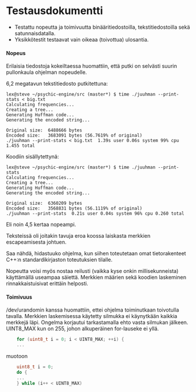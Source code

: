 # Testausdokumentti

- Testattu nopeutta ja toimivuutta binääritiedostoilla, tekstitiedostoilla sekä satunnaisdatalla.
- Yksikkötestit testaavat vain oikeaa (toivottua) ulosantia.

#### Nopeus

Erilaisia tiedostoja kokeiltaessa huomattiin, että putki on selvästi suurin pullonkaula ohjelman nopeudelle.

6,2 megatavun tekstitiedosto putkitettuna:
```shell
lex@steve ~/psychic-engine/src (master*) $ time ./juuhman --print-stats < big.txt
Calculating frequencies...
Creating a tree...
Generating Huffman code...
Generating the encoded string...

Original size:	6488666 bytes
Encoded size:	3683091 bytes (56.7619% of original)
./juuhman --print-stats < big.txt  1.39s user 0.06s system 99% cpu 1.455 total
```

Koodiin sisällytettynä:
```shell
lex@steve ~/psychic-engine/src (master*) $ time ./juuhman --print-stats
Calculating frequencies...
Creating a tree...
Generating Huffman code...
Generating the encoded string...

Original size:	6360209 bytes
Encoded size:	3568831 bytes (56.1119% of original)
./juuhman --print-stats  0.21s user 0.04s system 96% cpu 0.260 total
```

Eli noin 4,5 kertaa nopeampi.

Teksteissä oli joitakin tavuja eroa koossa laiskasta merkkien escapeamisesta johtuen.

Saa nähdä, hidastuuko ohjelma, kun siihen toteutetaan omat tietorakenteet C++:n standardikirjaston toteutuksien tilalle.

Nopeutta voisi myös nostaa reilusti (vaikka kyse onkin millisekunneista) käyttämällä useampaa säiettä. Merkkien määrien sekä koodien laskeminen rinnakkaistuisivat erittäin helposti.

#### Toimivuus

/dev/urandomin kanssa huomattiin, ettei ohjelma toiminutkaan toivotulla tavalla. Merkkien laskemisessa käytetty silmukka ei käynytkään kaikkia merkkejä läpi. Ongelma korjautui tarkastamalla ehto vasta silmukan jälkeen. UINT8_MAX kun on 255, johon alkuperäinen for-lauseke ei yllä.

```c++
    for (uint8_t i = 0; i < UINT8_MAX; ++i) {
    ...
```
muotoon
```c++
    uint8_t i = 0;
    do {
    ...
    } while (i++ < UINT8_MAX)
```

